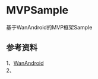 # MVPSample
基于WanAndroid的MVP框架Sample

## 参考资料 
1、[WanAndroid](https://github.com/JsonChao/Awesome-WanAndroid)        
2、
